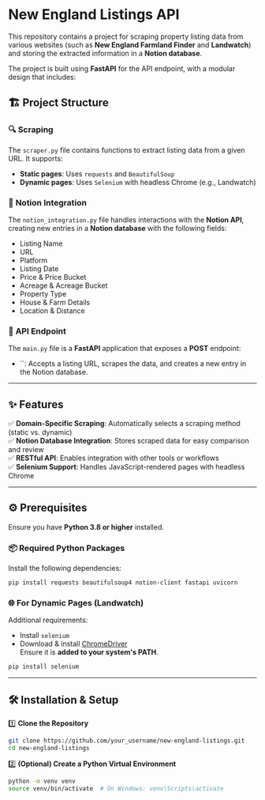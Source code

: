 # New England Listings API

This repository contains a project for scraping property listing data from various websites (such as **New England Farmland Finder** and **Landwatch**) and storing the extracted information in a **Notion database**.

The project is built using **FastAPI** for the API endpoint, with a modular design that includes:

## 🏗 Project Structure

### 🔍 **Scraping**

The `scraper.py` file contains functions to extract listing data from a given URL. It supports:

- **Static pages**: Uses `requests` and `BeautifulSoup`
- **Dynamic pages**: Uses `Selenium` with headless Chrome (e.g., Landwatch)

### 📝 **Notion Integration**

The `notion_integration.py` file handles interactions with the **Notion API**, creating new entries in a **Notion database** with the following fields:

- Listing Name
- URL
- Platform
- Listing Date
- Price & Price Bucket
- Acreage & Acreage Bucket
- Property Type
- House & Farm Details
- Location & Distance

### 🚀 **API Endpoint**

The `main.py` file is a **FastAPI** application that exposes a **POST** endpoint:

- ``: Accepts a listing URL, scrapes the data, and creates a new entry in the Notion database.

---

## ✨ Features

✅ **Domain-Specific Scraping**: Automatically selects a scraping method (static vs. dynamic)\
✅ **Notion Database Integration**: Stores scraped data for easy comparison and review\
✅ **RESTful API**: Enables integration with other tools or workflows\
✅ **Selenium Support**: Handles JavaScript-rendered pages with headless Chrome

---

## ⚙️ Prerequisites

Ensure you have **Python 3.8 or higher** installed.

### 📦 **Required Python Packages**

Install the following dependencies:

```bash
pip install requests beautifulsoup4 notion-client fastapi uvicorn
```

### 🌐 **For Dynamic Pages (Landwatch)**

Additional requirements:

- Install `selenium`
- Download & install [ChromeDriver](https://chromedriver.chromium.org/downloads)\
  Ensure it is **added to your system's PATH**.

```bash
pip install selenium
```

---

## 🛠 Installation & Setup

1️⃣ **Clone the Repository**

```bash
git clone https://github.com/your_username/new-england-listings.git
cd new-england-listings
```

2️⃣ **(Optional) Create a Python Virtual Environment**

```bash
python -m venv venv
source venv/bin/activate  # On Windows: venv\Scripts\activate
```

